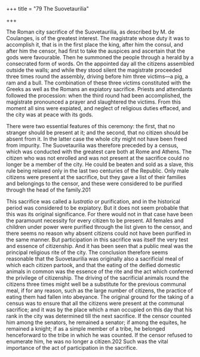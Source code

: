 +++
title = "79 The Suovetaurilia"

+++

The Roman city sacrifice of the Suovetaurilia, as described by M. de Coulanges, is of the greatest interest. The magistrate whose duty it was to accomplish it, that is in the first place the king, after him the consul, and after him the censor, had first to take the auspices and ascertain that the gods were favourable. Then he summoned the people through a herald by a consecrated form of words. On the appointed day all the citizens assembled outside the walls; and while they stood silent the magistrate proceeded three times round the assembly, driving before him three victims—a pig, a ram and a bull. The combination of these three victims constituted with the Greeks as well as the Romans an expiatory sacrifice. Priests and attendants followed the procession: when the third round had been accomplished, the magistrate pronounced a prayer and slaughtered the victims. From this moment all sins were expiated, and neglect of religious duties effaced, and the city was at peace with its gods. 

There were two essential features of this ceremony: the first, that no stranger should be present at it; and the second, that no citizen should be absent from it. In the latter case the whole city might not have been freed from impurity. The Suovetaurilia was therefore preceded by a census, which was conducted with the greatest care both at Rome and Athens. The citizen who was not enrolled and was not present at the sacrifice could no longer be a member of the city. He could be beaten and sold as a slave, this rule being relaxed only in the last two centuries of the Republic. Only male citizens were present at the sacrifice, but they gave a list of their families and belongings to the censor, and these were considered to be purified through the head of the family.201 

This sacrifice was called a *lustratio* or purification, and in the historical period was considered to be expiatory. But it does not seem probable that this was its original significance. For there would not in that case have been the paramount necessity for every citizen to be present. All females and children under power were purified through the list given to the censor, and there seems no reason why absent citizens could not have been purified in the same manner. But participation in this sacrifice was itself the very test and essence of citizenship. And it has been seen that a public meal was the principal religious rite of the city. The conclusion therefore seems reasonable that the Suovetaurilia was originally also a sacrificial meal of which each citizen partook, and that the eating of the deified domestic animals in common was the essence of the rite and the act which conferred the privilege of citizenship. The driving of the sacrificial animals round the citizens three times might well be a substitute for the previous communal meal, if for any reason, such as the large number of citizens, the practice of eating them had fallen into abeyance. The original ground for the taking of a census was to ensure that all the citizens were present at the communal sacrifice; and it was by the place which a man occupied on this day that his rank in the city was determined till the next sacrifice. If the censor counted him among the senators, he remained a senator; if among the equites, he remained a knight; if as a simple member of a tribe, he belonged henceforward to the tribe in which he was counted. If the censor refused to enumerate him, he was no longer a citizen.202 Such was the vital importance of the act of participation in the sacrifice. 

